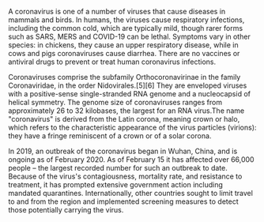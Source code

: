 A coronavirus is one of a number of viruses that cause diseases in mammals and birds. In humans, the viruses cause respiratory infections, including the common cold, which are typically mild, though rarer forms such as SARS, MERS and COVID-19 can be lethal. Symptoms vary in other species: in chickens, they cause an upper respiratory disease, while in cows and pigs coronaviruses cause diarrhea. There are no vaccines or antiviral drugs to prevent or treat human coronavirus infections.

Coronaviruses comprise the subfamily Orthocoronavirinae in the family Coronaviridae, in the order Nidovirales.[5][6] They are enveloped viruses with a positive-sense single-stranded RNA genome and a nucleocapsid of helical symmetry. The genome size of coronaviruses ranges from approximately 26 to 32 kilobases, the largest for an RNA virus.The name "coronavirus" is derived from the Latin corona, meaning crown or halo, which refers to the characteristic appearance of the virus particles (virions): they have a fringe reminiscent of a crown or of a solar corona.

In 2019, an outbreak of the coronavirus began in Wuhan, China, and is ongoing as of February 2020. As of February 15 it has affected over 66,000 people – the largest recorded number for such an outbreak to date. Because of the virus's contagiousness, mortality rate, and resistance to treatment, it has prompted extensive government action including mandated quarantines. Internationally, other countries sought to limit travel to and from the region and implemented screening measures to detect those potentially carrying the virus.
